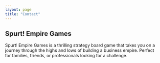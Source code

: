 ```yaml
---
layout: page
title: "Contact"
---
```


## Spurt! Empire Games
Spurt! Empire Games is a thrilling strategy board game that takes you on a journey through the highs and lows of building a business empire.
Perfect for families, friends, or professionals looking for a challenge.
